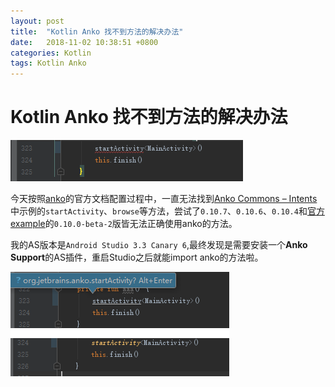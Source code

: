 ```yaml
---
layout: post
title:  "Kotlin Anko 找不到方法的解决办法"
date:   2018-11-02 10:38:51 +0800
categories: Kotlin
tags: Kotlin Anko
---
```


# Kotlin Anko 找不到方法的解决办法

![开局一张图][before]

今天按照[anko](https://github.com/Kotlin/anko)的官方文档配置过程中，一直无法找到[Anko Commons – Intents](https://github.com/Kotlin/anko/wiki/Anko-Commons-%E2%80%93-Intents)中示例的`startActivity`、`browse`等方法，尝试了`0.10.7`、`0.10.6`、`0.10.4`和[官方example](https://github.com/kotlin/anko-example)的`0.10.0-beta-2`版皆无法正确使用anko的方法。

我的AS版本是`Android Studio 3.3 Canary 6`,最终发现是需要安装一个**Anko Support**的AS插件，重启Studio之后就能import anko的方法啦。

![插件安装之后][after]

[before]:../img/2018-11-02-anko-before.png
[after]:../img/2018-11-02-anko-after.png